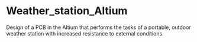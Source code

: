 # Weather_station_Altium
Design of a PCB in the Altium that performs the tasks of a portable, outdoor weather station with increased resistance to external conditions.
